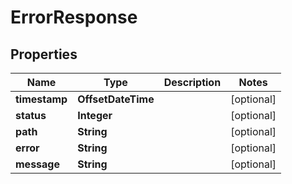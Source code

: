 

# ErrorResponse


## Properties

| Name | Type | Description | Notes |
|------------ | ------------- | ------------- | -------------|
|**timestamp** | **OffsetDateTime** |  |  [optional] |
|**status** | **Integer** |  |  [optional] |
|**path** | **String** |  |  [optional] |
|**error** | **String** |  |  [optional] |
|**message** | **String** |  |  [optional] |



